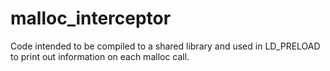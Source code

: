 # malloc_interceptor
Code intended to be compiled to a shared library and used in LD_PRELOAD to print out information on each malloc call.
